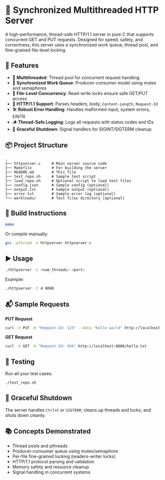 # 🧵 Synchronized Multithreaded HTTP Server

A high-performance, thread-safe HTTP/1.1 server in pure C that supports concurrent GET and PUT requests. Designed for speed, safety, and correctness, this server uses a synchronized work queue, thread pool, and fine-grained file-level locking.

## 🚀 Features

* 🧵 **Multithreaded**: Thread pool for concurrent request handling
* 🧺 **Synchronized Work Queue**: Producer-consumer model using mutex and semaphores
* 🔐 **File-Level Concurrency**: Read-write locks ensure safe GET/PUT access
* 📄 **HTTP/1.1 Support**: Parses headers, body, `Content-Length`, `Request-Id`
* 🛠️ **Robust Error Handling**: Handles malformed input, system errors, EINTR
* 🪵 **Thread-Safe Logging**: Logs all requests with status codes and IDs
* 🧼 **Graceful Shutdown**: Signal handlers for SIGINT/SIGTERM cleanup

## 📦 Project Structure

```
.
├── httpserver.c     # Main server source code
├── Makefile         # For building the server
├── README.md        # This file
├── test_repo.sh     # Sample test script
├── load_repo.sh     # Optional script to load test files
├── config.json      # Sample config (optional)
├── output.txt       # Sample output (optional)
├── error.txt        # Sample error log (optional)
└── workloads/       # Test files directory (optional)
```

## 🔧 Build Instructions

```bash
make
```

Or compile manually:

```bash
gcc -pthread -o httpserver httpserver.c
```

## ▶️ Usage

```bash
./httpserver -t <num_threads> <port>
```

Example:

```bash
./httpserver -t 4 8080
```

## 📬 Sample Requests

**PUT Request**

```bash
curl -X PUT -H "Request-Id: 123" --data "hello world" http://localhost:8080/hello.txt
```

**GET Request**

```bash
curl -X GET -H "Request-Id: 456" http://localhost:8080/hello.txt
```

## 🧪 Testing

Run all your test cases:

```bash
./test_repo.sh
```

## 🧹 Graceful Shutdown

The server handles `Ctrl+C` or `SIGTERM`, cleans up threads and locks, and shuts down cleanly.

## 📚 Concepts Demonstrated

* Thread pools and pthreads
* Producer-consumer queue using mutex/semaphore
* Per-file fine-grained locking (readers-writer locks)
* HTTP/1.1 protocol parsing and validation
* Memory safety and resource cleanup
* Signal handling in concurrent systems
